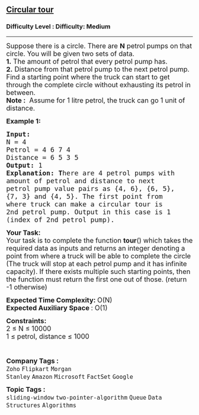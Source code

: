 <h2><a href="https://www.geeksforgeeks.org/problems/circular-tour-1587115620/1?page=1&category=Stack,two-pointer-algorithm&company=Microsoft,Google,Visa&difficulty=Medium&sortBy=submissions">Circular tour</a></h2><h3>Difficulty Level : Difficulty: Medium</h3><hr><div class="problems_problem_content__Xm_eO"><p><span style="font-size:18px">Suppose there is a circle. There are <strong>N</strong> petrol pumps on that circle. You will be&nbsp;given two sets of data.<br>
<strong>1.</strong>&nbsp;The amount of petrol that every petrol pump has.<br>
<strong>2.</strong>&nbsp;Distance from that petrol pump to the next petrol pump.<br>
Find a starting point where the truck can start to get through the complete circle without exhausting its petrol in between.</span><br>
<span style="font-size:18px"><strong>Note :</strong>&nbsp;&nbsp;Assume for 1 litre petrol, the truck can go 1 unit of distance.</span></p>

<p><span style="font-size:18px"><strong>Example 1:</strong></span></p>

<pre><span style="font-size:18px"><strong>Input:
</strong>N = 4
Petrol = 4&nbsp;6&nbsp;7&nbsp;4
Distance = 6 5 3 5
<strong>Output: </strong>1<strong>
Explanation: T</strong>here are&nbsp;4 petrol pumps with
amount of petrol and distance to next
petrol pump value pairs as {4, 6}, {6, 5},
{7, 3} and {4, 5}. The first point from
where truck can make a circular tour is
2nd petrol pump. Output in this case is&nbsp;1
(index of 2nd petrol pump).</span>
</pre>

<p><span style="font-size:18px"><strong>Your Task:</strong><br>
Your task is to complete the&nbsp;function <strong>tour</strong>() which takes the required data as inputs and&nbsp;returns an integer denoting a point from where a truck will be able to complete the circle (The truck will stop at each petrol pump and it has infinite capacity). If there exists multiple such starting points, then the function must return the first one out of those. (return -1 otherwise)</span></p>

<p><span style="font-size:18px"><strong>Expected Time Complexity:&nbsp;</strong>O(N)<br>
<strong>Expected Auxiliary Space </strong>: O(1)</span></p>

<p><span style="font-size:18px"><strong>Constraints:</strong><br>
2 ≤ N ≤&nbsp;10000<br>
1 ≤&nbsp;petrol, distance ≤&nbsp;1000</span></p>

<p>&nbsp;</p>
</div><p><span style=font-size:18px><strong>Company Tags : </strong><br><code>Zoho</code>&nbsp;<code>Flipkart</code>&nbsp;<code>Morgan Stanley</code>&nbsp;<code>Amazon</code>&nbsp;<code>Microsoft</code>&nbsp;<code>FactSet</code>&nbsp;<code>Google</code>&nbsp;<br><p><span style=font-size:18px><strong>Topic Tags : </strong><br><code>sliding-window</code>&nbsp;<code>two-pointer-algorithm</code>&nbsp;<code>Queue</code>&nbsp;<code>Data Structures</code>&nbsp;<code>Algorithms</code>&nbsp;
